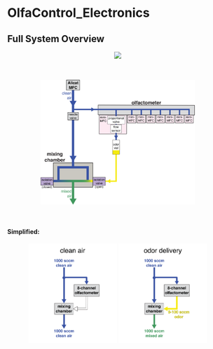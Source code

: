 # OlfaControl_Electronics

## Full System Overview

<p align="center"><img src="images/olfa_full_labeled.png" width="40%"></p>
<br>

<p align="center"><img src="images/Full System Schematic_11.png" width="70%"></p>
<br>



#### Simplified:

<p align="center">
  <img src="images/Full%20System%20Schematic_simplified-clean%20air.png" width="40%">
  <img src="images/Full%20System%20Schematic_simplified-odor%20delivery.png" width="40%">
</p>